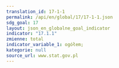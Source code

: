```yaml
---
translation_id: 17-1-1
permalink: /api/en/global/17/17-1-1.json
sdg_goal: 17
layout: json_en_globalne_goal_indicator
indicator: "17.1.1"
zmienne: total
indicator_variable_1: ogółem;
kategorie: null
source_url: www.stat.gov.pl
---
```

